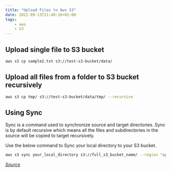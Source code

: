 ```yaml
---
title: "Upload Files to Aws S3"
date: 2022-09-13T21:49:16+02:00
tags:
    - aws
    - S3
---
```


## Upload single file to S3 bucket
```sh
aws s3 cp sample2.txt s3://test-s3-bucket/data/
```

## Upload all files from a folder to S3 bucket recursively
```sh
aws s3 cp tmp/ s3://test-s3-bucket/data/tmp/ --recursive
```

## Using Sync
Sync is a command used to synchronize source and target directories. Sync is by default recursive which means all the files and subdirectories in the source will be copied to target recursively.

Use the below command to Sync your local directory to your S3 bucket. 
```sh
aws s3 sync your_local_directory s3://full_s3_bucket_name/ --region "ap-southeast-2"
```

_[Source](https://www.stackvidhya.com/upload-files-to-aws-s3/)_